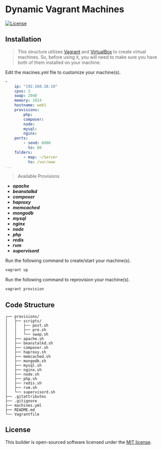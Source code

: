 # Dynamic Vagrant Machines
[![License](http://img.shields.io/:license-mit-blue.svg)](http://doge.mit-license.org)

## Installation
> This structure utilizes [Vagrant](https://www.vagrantup.com/) and [VirtualBox](https://www.virtualbox.org/) to create virtual machines. So, before using it, you will need to make sure you have both of them installed on your machine.

Edit the macines.yml file to customize your machine(s).
```yml
-
    ip: "192.168.10.10"
    cpus: 1
    swap: 2048
    memory: 1024
    hostname: web1
    provisions:
        php:
        composer:
        node:
        mysql:
        nginx:
    ports:
        - send: 8080
          to: 80
    folders:
        - map: ~/Server
          to: /var/www
...
```

> Available Provisions
* **_apache_**
* **_beanstalkd_**
* **_composer_**
* **_haproxy_**
* **_memcached_**
* **_mongodb_**
* **_mysql_**
* **_nginx_**
* **_node_**
* **_php_**
* **_redis_**
* **_rvm_**
* **_supervisord_**

Run the following command to create/start your machine(s).
```bash
vagrant up
```

Run the following command to reprovision your machine(s).
```bash
vagrant provision
```

## Code Structure
    ┌── provisions/
    │   ├── scripts/
    │   │   ├── post.sh
    │   │   ├── pre.sh
    │   │   └── swap.sh
    │   ├── apache.sh
    │   ├── beanstalkd.sh
    │   ├── composer.sh
    │   ├── haproxy.sh
    │   ├── memcached.sh
    │   ├── mongodb.sh
    │   ├── mysql.sh
    │   ├── nginx.sh
    │   ├── node.sh
    │   ├── php.sh
    │   ├── redis.sh
    │   ├── rvm.sh
    │   └── supervisord.sh
    ├── .gitattributes
    ├── .gitignore
    ├── machines.yml
    ├── README.md
    └── Vagrantfile

## License
This builder is open-sourced software licensed under the [MIT license](http://opensource.org/licenses/MIT).
